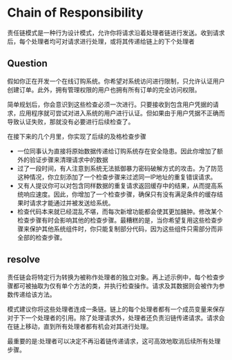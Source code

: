 # Chain of Responsibility

责任链模式是一种行为设计模式，允许你将请求沿着处理者链进行发送。收到请求后，每个处理者均可对请求进行处理，或将其传递给链上的下个处理者

## Question

假如你正在开发一个在线订购系统。你希望对系统访问进行限制，只允许认证用户创建订单。此外，拥有管理权限的用户也拥有所有订单的完全访问权限。

简单规划后，你会意识到这些检查必须一次进行。只要接收到包含用户凭据的请求，应用程序就可尝试对进入系统的用户进行认证。但如果由于用户凭据不正确而导致认证失败，那就没有必要进行后续检查了。

在接下来的几个月里，你实现了后续的及格检查步骤

+ 一位同事认为直接将原始数据传递给订购系统存在安全隐患。因此你增加了额外的验证步骤来清理请求中的数据
+ 过了一段时间，有人注意到系统无法抵御暴力密码破解方式的攻击。为了防范这种情况，你立刻添加了一个检查步骤来过滤同一IP地址的重复错误请求。
+ 又有人提议你可以对包含同样数据的重复请求返回缓存中的结果，从而提高系统响应速度。因此，你增加了一个检查步骤，确保只有没有满足条件的缓存结果时请求才能通过并被发送给系统。
+ 检查代码本来就已经混乱不堪，而每次新增功能都会使其更加臃肿。修改某个检查步骤有时会影响其他的检查步骤。最糟糕的是，当你希望复用这些检查步骤来保护其他系统组件时，你只能复制部分代码，因为这些组件只需部分而非全部的检查步骤。

## resolve

责任链会将特定行为转换为被称作处理者的独立对象。再上述示例中，每个检查步骤都可被抽取为仅有单个方法的类，并执行检查操作。请求及其数据则会被作为参数传递给该方法。

模式建议你将这些处理者连成一条链。链上的每个处理者都有一个成员变量来保存对于下一个处理者的引用。除了处理请求外，处理者还负责沿链传递请求。请求会在链上移动，直到所有处理者都有机会对其进行处理。

最重要的是:处理者可以决定不再沿着链传递请求，这可高效地取消后续所有处理步骤。


